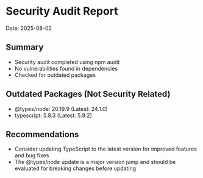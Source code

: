 # Security Audit Report

Date: 2025-08-02

## Summary

- Security audit completed using npm audit
- No vulnerabilities found in dependencies
- Checked for outdated packages

## Outdated Packages (Not Security Related)

- @types/node: 20.19.9 (Latest: 24.1.0)
- typescript: 5.8.3 (Latest: 5.9.2)

## Recommendations

- Consider updating TypeScript to the latest version for improved features and bug fixes
- The @types/node update is a major version jump and should be evaluated for breaking changes before updating
